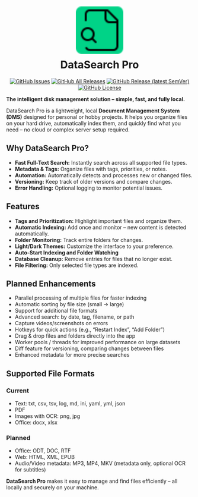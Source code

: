 <h1 align="center">
  <img
    src="./static/favicon.svg"
    width="128"
    alt="DataSearch-Pro Logo"
    style="padding: 5px; border-radius: 8px"
  />
  <br />DataSearch Pro
</h1>

<div align="center">

[![GitHub Issues](https://img.shields.io/github/issues/BlackTiger007/DataSearch-Pro?style=flat-square)](https://github.com/BlackTiger007/DataSearch-Pro/issues)
[![GitHub All Releases](https://img.shields.io/github/downloads/BlackTiger007/DataSearch-Pro/total?style=flat-square)](https://github.com/BlackTiger007/DataSearch-Pro/releases)
[![GitHub Release (latest SemVer)](https://img.shields.io/github/v/release/BlackTiger007/DataSearch-Pro?style=flat-square)](https://github.com/BlackTiger007/DataSearch-Pro/releases)
[![GitHub License](https://img.shields.io/github/license/BlackTiger007/DataSearch-Pro?style=flat-square)](https://github.com/BlackTiger007/DataSearch-Pro/blob/main/LICENSE)

</div>

**The intelligent disk management solution – simple, fast, and fully local.**

DataSearch Pro is a lightweight, local **Document Management System (DMS)** designed for personal or hobby projects. It helps you organize files on your hard drive, automatically index them, and quickly find what you need – no cloud or complex server setup required.

## Why DataSearch Pro?

- **Fast Full-Text Search:** Instantly search across all supported file types.
- **Metadata & Tags:** Organize files with tags, priorities, or notes.
- **Automation:** Automatically detects and processes new or changed files.
- **Versioning:** Keep track of older versions and compare changes.
- **Error Handling:** Optional logging to monitor potential issues.

## Features

- **Tags and Prioritization:** Highlight important files and organize them.
- **Automatic Indexing:** Add once and monitor – new content is detected automatically.
- **Folder Monitoring:** Track entire folders for changes.
- **Light/Dark Themes:** Customize the interface to your preference.
- **Auto-Start Indexing and Folder Watching**
- **Database Cleanup:** Remove entries for files that no longer exist.
- **File Filtering:** Only selected file types are indexed.

## Planned Enhancements

- Parallel processing of multiple files for faster indexing
- Automatic sorting by file size (small → large)
- Support for additional file formats
- Advanced search: by date, tag, filename, or path
- Capture videos/screenshots on errors
- Hotkeys for quick actions (e.g., “Restart Index”, “Add Folder”)
- Drag & drop files and folders directly into the app
- Worker pools / threads for improved performance on large datasets
- Diff feature for versioning, comparing changes between files
- Enhanced metadata for more precise searches

## Supported File Formats

### Current

- Text: txt, csv, tsv, log, md, ini, yaml, yml, json
- PDF
- Images with OCR: png, jpg
- Office: docx, xlsx

### Planned

- Office: ODT, DOC, RTF
- Web: HTML, XML, EPUB
- Audio/Video metadata: MP3, MP4, MKV (metadata only, optional OCR for subtitles)

**DataSearch Pro** makes it easy to manage and find files efficiently – all locally and securely on your machine.
